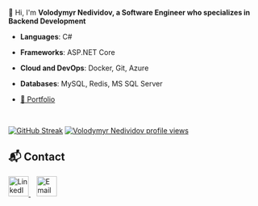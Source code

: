 👋 Hi, I'm **Volodymyr Nedividov, a Software Engineer who specializes in Backend Development**

- **Languages**: C#

- **Frameworks**: ASP.NET Core

- **Cloud and DevOps**: Docker, Git, Azure

- **Databases**: MySQL, Redis, MS SQL Server

- <a href="https://github.com/vladnediv/portfolio">💼 Portfolio</a>
<br>


[![GitHub Streak](https://streak-stats.demolab.com/?user=vladnediv&theme=highcontrast)](https://git.io/streak-stats)
[![Volodymyr Nedividov profile views](https://u8views.com/api/v1/github/profiles/81874105/views/day-week-month-total-count.svg)](https://u8views.com/github/vladnediv)
<br>
## 📬 Contact

<div align="left">
  <a href="https://www.linkedin.com/in/volodymyr-nedividov" target="_blank">
    <img src="https://www.svgrepo.com/show/448234/linkedin.svg" width="40" alt="LinkedIn"/>
  </a>
  &nbsp;&nbsp;
  <a href="mailto:volodymyr.nedividov@gmail.com">
    <img src="https://cdn-icons-png.flaticon.com/512/6711/6711567.png" width="40" alt="Email"/>
  </a>
</div>
